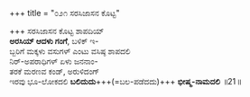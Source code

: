 +++
title = "೦೨೧ ಸರಸಿಜಾಸನ ಕೊಟ್ಟ"

+++
ಸರಸಿಜಾಸನ ಕೊಟ್ಟ ಶಾಪದಿಯ್    
**ಅರಸಿಯ್ ಆದಳು ಗಂಗೆ**, ಬಳಿಕ್ ಇ-  
ಬ್ಬರಿಗೆ ಮಕ್ಕಳು ವಸುಗಳ್ ಎಂಟು ವಸಿಷ್ಠ ಶಾಪದಲಿ  
ನಿರ್-ಅಪರಾಧಿಗಳ್ ಏಳು ಜನನಾಂ-  
ತರಕೆ ಮರಣವ ಕಂಡ್, ಅರುಳಿದಂಗ್  
ಇರವು ಭೂ-ಲೋಕದಲಿ **ಬಲಿದುದು**+++(=ಬಲ-ಪಡೆದದು)+++ **ಭೀಷ್ಮ-ನಾಮದಲಿ**     ॥21॥